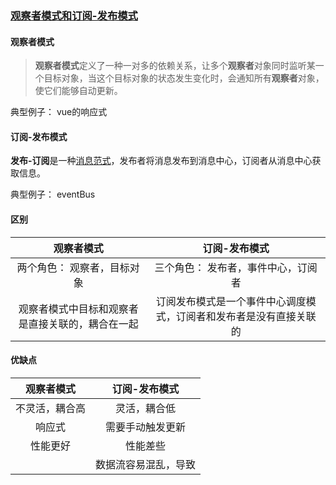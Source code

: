 ### [观察者模式和订阅-发布模式](https://segmentfault.com/a/1190000020169229)

#### 观察者模式

> **观察者模式**定义了一种一对多的依赖关系，让多个**观察者**对象同时监听某一个目标对象，当这个目标对象的状态发生变化时，会通知所有**观察者**对象，使它们能够自动更新。

典型例子： vue的响应式



#### 订阅-发布模式

**发布-订阅**是一种[消息](https://zh.wikipedia.org/wiki/消息)[范式](https://zh.wikipedia.org/wiki/范式)，发布者将消息发布到消息中心，订阅者从消息中心获取信息。

典型例子： eventBus

#### 区别

|                    观察者模式                    |                        订阅-发布模式                         |
| :----------------------------------------------: | :----------------------------------------------------------: |
|           两个角色： 观察者，目标对象            |             三个角色： 发布者，事件中心，订阅者              |
| 观察者模式中目标和观察者是直接关联的，耦合在一起 | 订阅发布模式是一个事件中心调度模式，订阅者和发布者是没有直接关联的 |

#### 优缺点

|   观察者模式   |    订阅-发布模式     |
| :------------: | :------------------: |
| 不灵活，耦合高 |     灵活，耦合低     |
|     响应式     |   需要手动触发更新   |
|    性能更好    |       性能差些       |
|                | 数据流容易混乱，导致 |